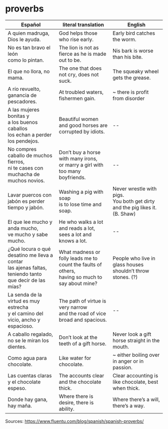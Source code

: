 # proverbs


| Español                                                                                                       | literal translation                                                                                 | English                                                                          |
| ------------------------------------------------------------------------------------------------------------- | --------------------------------------------------------------------------------------------------- | -------------------------------------------------------------------------------- |
| A quien madruga,<br> Dios le ayuda.                                                                           | God helps those who rise early.                                                                     | Early bird catches the worm.                                                     |
| No es tan bravo el león<br> como lo pintan.                                                                   | The lion is not as fierce as he is made out to be.                                                  | Nis bark is worse than his bite.                                                 |
| El que no llora, no mama.                                                                                     | The one that does not cry, does not suck.                                                           | The squeaky wheel gets the grease.                                               |
| A río revuelto, ganancia de pescadores.                                                                       | At troubled waters, fishermen gain.                                                                 | ~ there is profit from disorder                                                  |
| A las mujeres bonitas y<br> a los buenos caballos<br> los echan a perder los pendejos.                        | Beautiful women and good horses are corrupted by idiots.                                            | --                                                                               |
| No compres caballo de muchos fierros,<br> ni te cases con muchacha de muchos novios.                          | Don’t buy a horse with many irons,<br> or marry a girl with too many boyfriends.                   | --                                                                               |
| Lavar puercos con jabón es perder tiempo y jabón.                                                             | Washing a pig with soap<br> is to lose time and soap.                                               | Never wrestle with pigs. <br> You both get dirty and the pig likes it. (B. Shaw) |
| El que lee mucho y anda mucho,<br> ve mucho y sabe mucho.                                                     | He who walks a lot and reads a lot,<br> sees a lot and knows a lot.                                 | --                                                                               |
| ¿Qué locura o qué desatino me lleva a contar<br> las ajenas faltas, teniendo tanto<br> que decir de las mías? | What madness or folly leads me to count the faults of others,<br> having so much to say about mine? | People who live in glass houses shouldn’t throw stones. (?)                     |
| La senda de la virtud es muy estrecha<br> y el camino del vicio, ancho y espacioso.                           | The path of virtue is very narrow<br> and the road of vice broad and spacious.                      | --                                                                               |
| A caballo regalado, no se le miran los dientes.                                                               | Don’t look at the teeth of a gift horse.                                                           | Never look a gift horse straight in the mouth.                                   |
| Como agua para chocolate.                                                                                     | Like water for chocolate.                                                                           | ~ either boiling over in anger or in passion.                                    |
| Las cuentas claras y el chocolate espeso.                                                                     | The accounts clear and the chocolate thick.                                                         | Clear accounting is like chocolate, best when thick.                             |
| Donde hay gana, hay maña.                                                                                     | Where there is desire, there is ability.                                                            | Where there’s a will, there’s a way.                                           |


Sources: https://www.fluentu.com/blog/spanish/spanish-proverbs/







